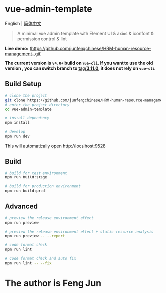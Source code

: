 # vue-admin-template

English | [简体中文](./README-zh.md)

> A minimal vue admin template with Element UI & axios & iconfont & permission control & lint

**Live demo:** (https://github.com/junfengchinese/HRM-human-resource-management-.git)


**The current version is `v4.0+` build on `vue-cli`. If you want to use the old version , you can switch branch to [tag/3.11.0](](https://github.com/junfengchinese/HRM-human-resource-management-.git)), it does not rely on `vue-cli`**




## Build Setup

```bash
# clone the project
git clone https://github.com/junfengchinese/HRM-human-resource-management-.git
# enter the project directory
cd vue-admin-template

# install dependency
npm install

# develop
npm run dev
```

This will automatically open http://localhost:9528

## Build

```bash
# build for test environment
npm run build:stage

# build for production environment
npm run build:prod
```

## Advanced

```bash
# preview the release environment effect
npm run preview

# preview the release environment effect + static resource analysis
npm run preview -- --report

# code format check
npm run lint

# code format check and auto fix
npm run lint -- --fix
```





<h1>The author is Feng Jun<h1>



